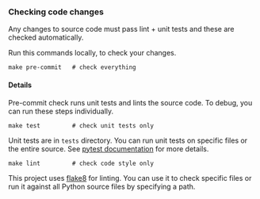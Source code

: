 ### Checking code changes

Any changes to source code must pass lint + unit tests and these are
checked automatically. 

Run this commands locally, to check your changes.

```text
make pre-commit   # check everything
```

#### Details

Pre-commit check runs unit tests and lints the source code.
To debug, you can run these steps individually.

```text
make test         # check unit tests only
```

Unit tests are in `tests` directory. You can run unit tests on specific files or the entire source.
See [pytest documentation](https://docs.pytest.org/en/stable/contents.html) for more details.


```text
make lint         # check code style only
```

This project uses [flake8](https://flake8.pycqa.org/en/latest/index.html) for linting.
You can use it to check specific files or run it against all Python source files by specifying a path.
